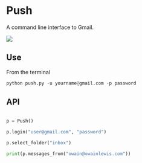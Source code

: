 # Push

A command line interface to Gmail.

![](https://raw.github.com/owainlewis/push/master/preview.png)

## Use

From the terminal

```python
python push.py -u yourname@gmail.com -p password

```

## API

```python

p = Push()

p.login("user@gmail.com", "password")

p.select_folder("inbox")

print(p.messages_from("owain@owainlewis.com"))

```